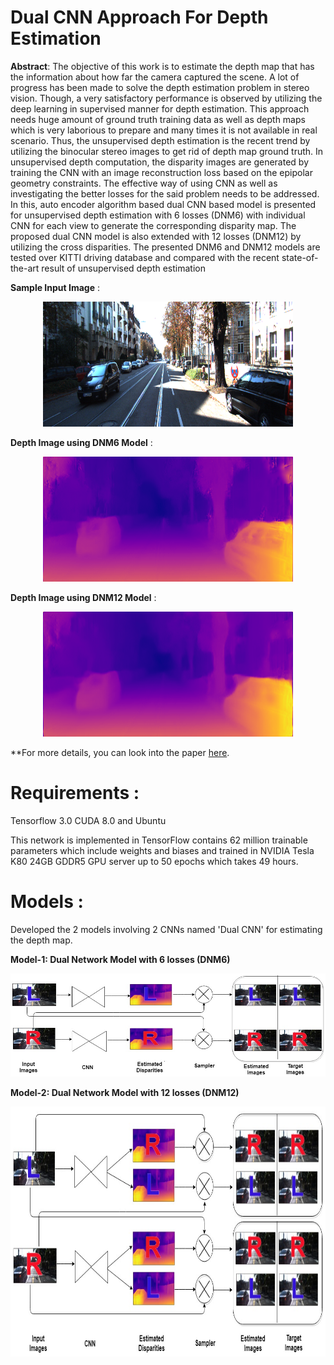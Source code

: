 # Dual CNN Approach For Depth Estimation 
 **Abstract**:
  The objective of this work is to estimate the depth map that has the information about how far the camera captured the scene. A lot of progress has been made to solve the depth estimation problem in stereo vision. Though, a very satisfactory performance is observed by utilizing the deep learning in supervised manner for depth estimation. This approach needs huge amount of ground truth training data as well as depth maps which is very laborious to prepare and many times it is not available in real scenario. Thus, the unsupervised depth estimation is the recent trend by utilizing the binocular stereo images to get rid of depth map ground truth. In unsupervised depth computation, the disparity images are generated by training the CNN with an image reconstruction loss based on the epipolar geometry constraints. The effective way of using CNN as well as investigating the better losses for the said problem needs to be addressed. In this, auto encoder algorithm based dual CNN based model is presented for unsupervised depth estimation with 6 losses (DNM6) with individual CNN for each view to generate the corresponding disparity map. The proposed dual CNN model is also extended with 12 losses (DNM12) by utilizing the cross disparities. The presented DNM6 and DNM12 models are tested over KITTI driving database and compared with the recent state-of-the-art result of unsupervised depth estimation
 
**Sample Input Image** : 
<p align="center">
  <img src="input.png" height=200 width=400 alt="input-image">
</p>

**Depth Image using DNM6 Model** :
<p align="center">
  <img src="DNM6_output.png" height=200 width=400 alt="output-depth-map">
</p>

**Depth Image using DNM12 Model** :
<p align="center">
  <img src="DNM12_output.png" height=200 width=400 alt="output-depth-map">
</p>

**For more details, you can look into the paper [here](https://arxiv.org/pdf/1804.06324.pdf).

# Requirements :
Tensorflow 3.0
CUDA 8.0 and
Ubuntu
  
   This network is implemented in TensorFlow contains 62 million trainable parameters which include weights and biases and trained in NVIDIA Tesla K80 24GB GDDR5 GPU server up to 50 epochs which takes 49 hours.
   
# Models :
Developed the 2 models involving 2 CNNs named 'Dual CNN' for estimating the depth map.

**Model-1:  Dual Network Model with 6 losses (DNM6)** 

<p align="center">
  <img src="M1_DNM6.jpg" alt="first-approach">
</p>

**Model-2:  Dual Network Model with 12 losses (DNM12)**

<p align="center">
  <img src="M2_DNM12.jpg" height=400 alt="second-approach">
</p>




